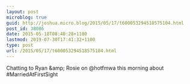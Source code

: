 ```yaml
---
layout: post
microblog: true
guid: http://joshua.micro.blog/2015/05/17/t600053294518575104.html
post_id: 38086
date: 2015-05-18T08:40:28+1100
lastmod: 2019-07-30T17:41:32+1100
type: post
url: /2015/05/17/t600053294518575104.html
---
```

Chatting to Ryan &amp;amp; Rosie on @hotfmwa this morning about #MarriedAtFirstSight
